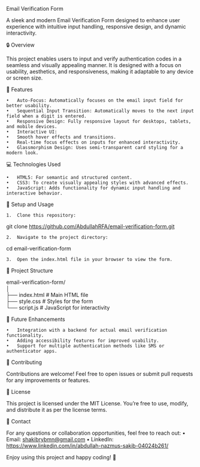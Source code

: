 Email Verification Form

A sleek and modern Email Verification Form designed to enhance user experience with intuitive input handling, responsive design, and dynamic interactivity.

🔒 Overview

This project enables users to input and verify authentication codes in a seamless and visually appealing manner. It is designed with a focus on usability, aesthetics, and responsiveness, making it adaptable to any device or screen size.

🎨 Features

	•	Auto-Focus: Automatically focuses on the email input field for better usability.
	•	Sequential Input Transition: Automatically moves to the next input field when a digit is entered.
	•	Responsive Design: Fully responsive layout for desktops, tablets, and mobile devices.
	•	Interactive UI:
	•	Smooth hover effects and transitions.
	•	Real-time focus effects on inputs for enhanced interactivity.
	•	Glassmorphism Design: Uses semi-transparent card styling for a modern look.

💻 Technologies Used

	•	HTML5: For semantic and structured content.
	•	CSS3: To create visually appealing styles with advanced effects.
	•	JavaScript: Adds functionality for dynamic input handling and interactive behavior.

🚀 Setup and Usage

	1.	Clone this repository:

git clone https://github.com/AbdullahRFA/email-verification-form.git  


	2.	Navigate to the project directory:

cd email-verification-form  


	3.	Open the index.html file in your browser to view the form.

📂 Project Structure

email-verification-form/  
│  
├── index.html        # Main HTML file  
├── style.css         # Styles for the form  
└── script.js         # JavaScript for interactivity  

🌟 Future Enhancements

	•	Integration with a backend for actual email verification functionality.
	•	Adding accessibility features for improved usability.
	•	Support for multiple authentication methods like SMS or authenticator apps.

📝 Contributing

Contributions are welcome! Feel free to open issues or submit pull requests for any improvements or features.

📄 License

This project is licensed under the MIT License. You’re free to use, modify, and distribute it as per the license terms.

🤝 Contact

For any questions or collaboration opportunities, feel free to reach out:
	•	Email: shakibrybmn@gmail.com
	•	LinkedIn: https://www.linkedin.com/in/abdullah-nazmus-sakib-04024b261/

Enjoy using this project and happy coding! 🎉
